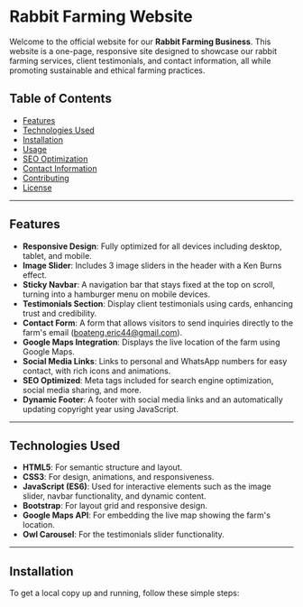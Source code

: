# Rabbit Farming Website

Welcome to the official website for our **Rabbit Farming Business**. This website is a one-page, responsive site designed to showcase our rabbit farming services, client testimonials, and contact information, all while promoting sustainable and ethical farming practices.

## Table of Contents

- [Features](#features)
- [Technologies Used](#technologies-used)
- [Installation](#installation)
- [Usage](#usage)
- [SEO Optimization](#seo-optimization)
- [Contact Information](#contact-information)
- [Contributing](#contributing)
- [License](#license)

---

## Features

- **Responsive Design**: Fully optimized for all devices including desktop, tablet, and mobile.
- **Image Slider**: Includes 3 image sliders in the header with a Ken Burns effect.
- **Sticky Navbar**: A navigation bar that stays fixed at the top on scroll, turning into a hamburger menu on mobile devices.
- **Testimonials Section**: Display client testimonials using cards, enhancing trust and credibility.
- **Contact Form**: A form that allows visitors to send inquiries directly to the farm's email (boateng.eric44@gmail.com).
- **Google Maps Integration**: Displays the live location of the farm using Google Maps.
- **Social Media Links**: Links to personal and WhatsApp numbers for easy contact, with rich icons and animations.
- **SEO Optimized**: Meta tags included for search engine optimization, social media sharing, and more.
- **Dynamic Footer**: A footer with social media links and an automatically updating copyright year using JavaScript.

---

## Technologies Used

- **HTML5**: For semantic structure and layout.
- **CSS3**: For design, animations, and responsiveness.
- **JavaScript (ES6)**: Used for interactive elements such as the image slider, navbar functionality, and dynamic content.
- **Bootstrap**: For layout grid and responsive design.
- **Google Maps API**: For embedding the live map showing the farm's location.
- **Owl Carousel**: For the testimonials slider functionality.

---

## Installation

To get a local copy up and running, follow these simple steps:
